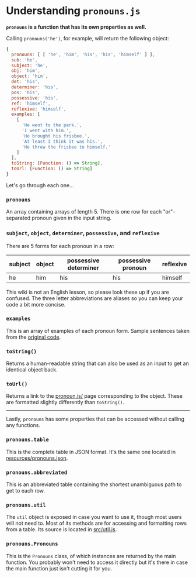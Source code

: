 # Understanding `pronouns.js`

**`pronouns` is a function that has its own properties as well.**

Calling `pronouns('he')`, for example, will return the following object:

```js
{
  pronouns: [ [ 'he', 'him', 'his', 'his', 'himself' ] ],
  sub: 'he',
  subject: 'he',
  obj: 'him',
  object: 'him',
  det: 'his',
  determiner: 'his',
  pos: 'his',
  possessive: 'his',
  ref: 'himself',
  reflexive: 'himself',
  examples: [
    [
      'He went to the park.',
      'I went with him.',
      'He brought his frisbee.',
      'At least I think it was his.',
      'He threw the frisbee to himself.'
    ]
  ],
  toString: [Function: () => String],
  toUrl: [Function: () => String]
}
```

Let's go through each one...

### `pronouns`

An array containing arrays of length 5. There is one row for each "or"-separated pronoun given in the input string.

### `subject`, `object`, `determiner`, `possessive`, and `reflexive`

There are 5 forms for each pronoun in a row:

subject|object|possessive determiner|possessive pronoun|reflexive
-------|------|---------------------|------------------|---------
he     | him  | his                 | his              | himself

This wiki is not an English lesson, so please look these up if you are confused. The three letter abbreviations are aliases so you can keep your code a bit more concise.

### `examples`

This is an array of examples of each pronoun form. Sample sentences taken from the [original code](https://github.com/witch-house/pronoun.is/blob/master/src/pronouns/pages.clj#L46).

### `toString()`

Returns a human-readable string that can also be used as an input to get an identical object back.

### `toUrl()`

Returns a link to the [pronoun.is/](https://pronoun.is/) page corresponding to the object. These are formatted slightly differently than `toString()`.

---

Lastly, `pronouns` has some properties that can be accessed without calling any functions.

### `pronouns.table`

This is the complete table in JSON format. It's the same one located in [resources/pronouns.json](resources/pronouns.json).

### `pronouns.abbreviated`

This is an abbreviated table containing the shortest unambiguous path to get to each row.

### `pronouns.util`

The `util` object is exposed in case you want to use it, though most users will not need to. Most of its methods are for accessing and formatting rows from a table. Its source is located in [src/util.js](src/util.js).

### `pronouns.Pronouns`

This is the `Pronouns` class, of which instances are returned by the main function. You probably won't need to access it directly but it's there in case the main function just isn't cutting it for you.
